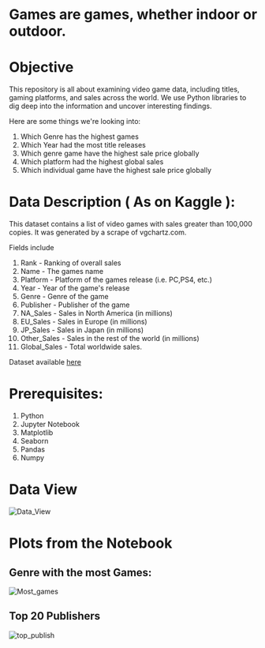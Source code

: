 # Games are games, whether indoor or outdoor.

# Objective

This repository is all about examining video game data, including titles, gaming platforms, and sales across the world. We use Python libraries to dig deep into the information and uncover interesting findings.

Here are some things we're looking into:

1) Which Genre has the highest games
2) Which Year had the most title releases
3) Which genre game have the highest sale price globally
4) Which platform had the highest global sales
5) Which individual game have the highest sale price globally


# Data Description ( As on Kaggle ):
This dataset contains a list of video games with sales greater than 100,000 copies. It was generated by a scrape of vgchartz.com.

Fields include

1) Rank - Ranking of overall sales
2) Name - The games name
3) Platform - Platform of the games release (i.e. PC,PS4, etc.)
4) Year - Year of the game's release
5) Genre - Genre of the game
6) Publisher - Publisher of the game
7) NA_Sales - Sales in North America (in millions)
8) EU_Sales - Sales in Europe (in millions)
9) JP_Sales - Sales in Japan (in millions)
10) Other_Sales - Sales in the rest of the world (in millions)
11) Global_Sales - Total worldwide sales.

Dataset available [here](https://www.kaggle.com/datasets/gregorut/videogamesales?resource=download)

# Prerequisites:
1) Python
2) Jupyter Notebook
3) Matplotlib
4) Seaborn
5) Pandas
6) Numpy

# Data View
![Data_View](https://github.com/PrajwalVMani/Video_Game_Analysis/assets/145823366/a59c7943-b618-4b2b-8e7f-5ca329518e68)

# Plots from the Notebook

## Genre with the most Games:
![Most_games](https://github.com/PrajwalVMani/Video_Game_Analysis/assets/145823366/af230f81-b552-4f02-aadd-9e2075eb0764)

## Top 20 Publishers
![top_publish](https://github.com/PrajwalVMani/Video_Game_Analysis/assets/145823366/338f2a4d-f52a-40a9-8a21-5577dc240359)

